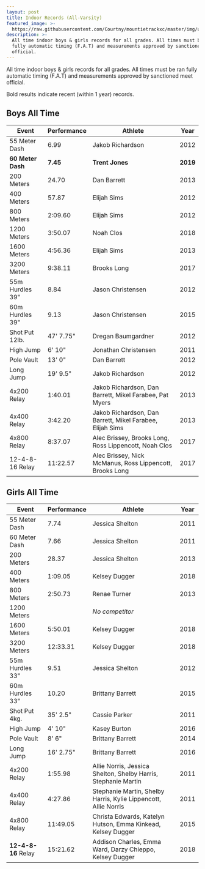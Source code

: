 ```yaml
---
layout: post
title: Indoor Records (All-Varsity)
featured_image: >-
  https://raw.githubusercontent.com/Courtny/mountietrackxc/master/img/uploads/mounties-default.jpg
description: >-
  All time indoor boys & girls records for all grades. All times must be ran
  fully automatic timing (F.A.T) and measurements approved by sanctioned meet
  official.
---
```

All time indoor boys & girls records for all grades. All times must be ran fully automatic timing (F.A.T) and measurements approved by sanctioned meet official.

Bold results indicate recent (within 1 year) records.

## Boys All Time

| Event             | Performance | Athlete                                                   | Year     |
| ----------------- | ----------- | --------------------------------------------------------- | -------- |
| 55 Meter Dash     | 6.99        | Jakob Richardson                                          | 2012     |
| **60 Meter Dash** | **7.45**    | **Trent Jones**                                           | **2019** |
| 200 Meters        | 24.70       | Dan Barrett                                               | 2013     |
| 400 Meters        | 57.87       | Elijah Sims                                               | 2012     |
| 800 Meters        | 2:09.60     | Elijah Sims                                               | 2012     |
| 1200 Meters       | 3:50.07     | Noah Clos                                                 | 2018     |
| 1600 Meters       | 4:56.36     | Elijah Sims                                               | 2013     |
| 3200 Meters       | 9:38.11     | Brooks Long                                               | 2017     |
| 55m Hurdles 39"   | 8.84        | Jason Christensen                                         | 2012     |
| 60m Hurdles 39"   | 9.13        | Jason Christensen                                         | 2015     |
| Shot Put 12lb.    | 47' 7.75"   | Dregan Baumgardner                                        | 2012     |
| High Jump         | 6' 10"      | Jonathan Christensen                                      | 2011     |
| Pole Vault        | 13' 0"      | Dan Barrett                                               | 2012     |
| Long Jump         | 19' 9.5"    | Jakob Richardson                                          | 2012     |
| 4x200 Relay       | 1:40.01     | Jakob Richardson, Dan Barrett, Mikel Farabee, Pat Myers   | 2013     |
| 4x400 Relay       | 3:42.20     | Jakob Richardson, Dan Barrett, Mikel Farabee, Elijah Sims | 2013     |
| 4x800 Relay       | 8:37.07     | Alec Brissey, Brooks Long, Ross Lippencott, Noah Clos     | 2017     |
| 12-4-8-16 Relay   | 11:22.57    | Alec Brissey, Nick McManus, Ross Lippencott, Brooks Long  | 2017     |

## Girls All Time

| Event               | Performance | Athlete                                                         | Year |
| ------------------- | ----------- | --------------------------------------------------------------- | ---- |
| 55 Meter Dash       | 7.74        | Jessica Shelton                                                 | 2011 |
| 60 Meter Dash       | 7.66        | Jessica Shelton                                                 | 2011 |
| 200 Meters          | 28.37       | Jessica Shelton                                                 | 2013 |
| 400 Meters          | 1:09.05     | Kelsey Dugger                                                   | 2018 |
| 800 Meters          | 2:50.73     | Renae Turner                                                    | 2013 |
| 1200 Meters         |             | _No competitor_                                                 |      |
| 1600 Meters         | 5:50.01     | Kelsey Dugger                                                   | 2018 |
| 3200 Meters         | 12:33.31    | Kelsey Dugger                                                   | 2018 |
| 55m Hurdles 33"     | 9.51        | Jessica Shelton                                                 | 2012 |
| 60m Hurdles 33"     | 10.20       | Brittany Barrett                                                | 2015 |
| Shot Put 4kg.       | 35' 2.5"    | Cassie Parker                                                   | 2011 |
| High Jump           | 4' 10"      | Kasey Burton                                                    | 2016 |
| Pole Vault          | 8' 6"       | Brittany Barrett                                                | 2014 |
| Long Jump           | 16' 2.75"   | Brittany Barrett                                                | 2016 |
| 4x200 Relay         | 1:55.98     | Allie Norris, Jessica Shelton, Shelby Harris, Stephanie Martin  | 2011 |
| 4x400 Relay         | 4:27.86     | Stephanie Martin, Shelby Harris, Kylie Lippencott, Allie Norris | 2011 |
| 4x800 Relay         | 11:49.05    | Christa Edwards, Katelyn Hutson, Emma Kinkead, Kelsey Dugger    | 2015 |
| **12-4-8-16** Relay | 15:21.62    | Addison Charles, Emma Ward, Darzy Chieppo, Kelsey Dugger        | 2018 |
